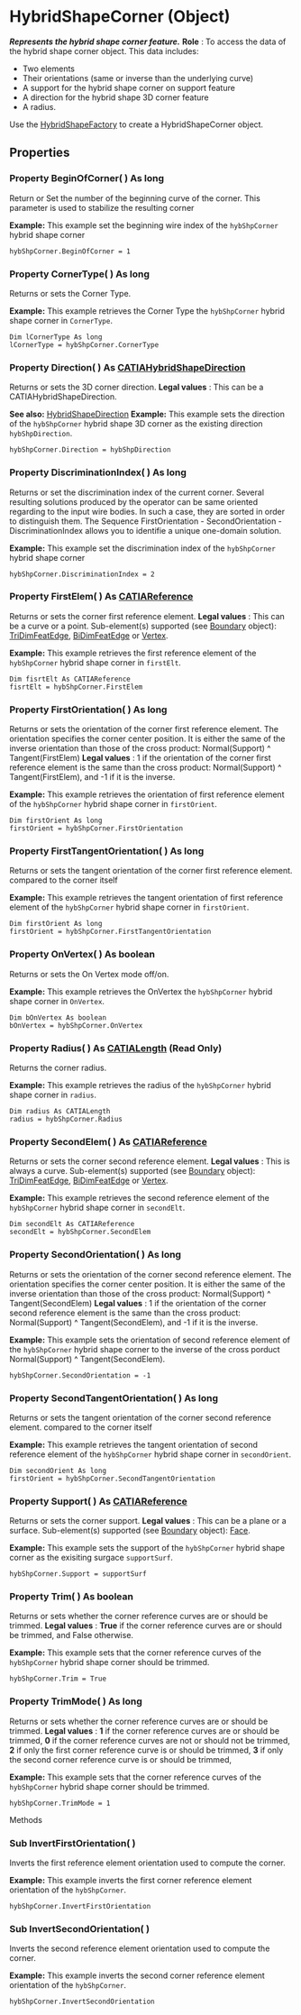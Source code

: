 # HybridShapeCorner (Object)

**_Represents the hybrid shape corner feature._**
**Role** : To access the data of the hybrid shape corner object. This data includes:

  * Two elements
  * Their orientations (same or inverse than the underlying curve)
  * A support for the hybrid shape corner on support feature
  * A direction for the hybrid shape 3D corner feature
  * A radius.

Use the [HybridShapeFactory](../GSMInterfaces/interface_HybridShapeFactory_68680.md) to create a HybridShapeCorner object.

## Properties

### Property **BeginOfCorner**( ) As long

Return or Set the number of the beginning curve of the corner. This parameter is used to stabilize the resulting corner

**Example:**      This example set the beginning wire index of the `hybShpCorner` hybrid shape corner

```VBScript
hybShpCorner.BeginOfCorner = 1

```

### Property **CornerType**( ) As long

Returns or sets the Corner Type.

**Example:**      This example retrieves the Corner Type the `hybShpCorner` hybrid shape corner in `CornerType`.

```VBScript
Dim lCornerType As long
lCornerType = hybShpCorner.CornerType

```

### Property **Direction**( ) As [CATIAHybridShapeDirection](../GSMInterfaces/interface_HybridShapeDirection_84226.md)

Returns or sets the 3D corner direction.
**Legal values** : This can be a CATIAHybridShapeDirection.

**See also:**      [HybridShapeDirection](../GSMInterfaces/interface_HybridShapeDirection_84226.md) **Example:**      This example sets the direction of the `hybShpCorner` hybrid shape 3D corner as the existing direction `hybShpDirection`.

```VBScript
hybShpCorner.Direction = hybShpDirection

```

### Property **DiscriminationIndex**( ) As long

Returns or set the discrimination index of the current corner. Several resulting solutions produced by the operator can be same oriented regarding to the input wire bodies. In such a case, they are sorted in order to distinguish them. The Sequence FirstOrientation - SecondOrientation - DiscriminationIndex allows you to identifie a unique one-domain solution.

**Example:**      This example set the discrimination index of the `hybShpCorner` hybrid shape corner

```VBScript
hybShpCorner.DiscriminationIndex = 2

```

### Property **FirstElem**( ) As [CATIAReference](../InfInterfaces/interface_Reference_17481.md)

Returns or sets the corner first reference element.
**Legal values** : This can be a curve or a point.
Sub-element(s) supported (see [Boundary](../MecModInterfaces/interface_Boundary_14542.md) object): [TriDimFeatEdge](../MecModInterfaces/interface_TriDimFeatEdge_39030.md), [BiDimFeatEdge](../MecModInterfaces/interface_BiDimFeatEdge_33192.md) or [Vertex](../MecModInterfaces/interface_Vertex_8466.md).

**Example:**      This example retrieves the first reference element of the `hybShpCorner` hybrid shape corner in `firstElt`.

```VBScript
Dim fisrtElt As CATIAReference
fisrtElt = hybShpCorner.FirstElem

```

### Property **FirstOrientation**( ) As long

Returns or sets the orientation of the corner first reference element. The orientation specifies the corner center position. It is either the same of the inverse orientation than those of the cross product: Normal(Support) ^ Tangent(FirstElem)
**Legal values** : 1 if the orientation of the corner first reference element is the same than the cross product: Normal(Support) ^ Tangent(FirstElem), and -1 if it is the inverse.

**Example:**      This example retrieves the orientation of first reference element of the `hybShpCorner` hybrid shape corner in `firstOrient`.

```VBScript
Dim firstOrient As long
firstOrient = hybShpCorner.FirstOrientation

```

### Property **FirstTangentOrientation**( ) As long

Returns or sets the tangent orientation of the corner first reference element. compared to the corner itself

**Example:**      This example retrieves the tangent orientation of first reference element of the `hybShpCorner` hybrid shape corner in `firstOrient`.

```VBScript
Dim firstOrient As long
firstOrient = hybShpCorner.FirstTangentOrientation

```

### Property **OnVertex**( ) As boolean

Returns or sets the On Vertex mode off/on.

**Example:**      This example retrieves the OnVertex the `hybShpCorner` hybrid shape corner in `OnVertex`.

```VBScript
Dim bOnVertex As boolean
bOnVertex = hybShpCorner.OnVertex

```

### Property **Radius**( ) As [CATIALength](../KnowledgeInterfaces/interface_Length_8108.md) (Read Only)

Returns the corner radius.

**Example:**      This example retrieves the radius of the `hybShpCorner` hybrid shape corner in `radius`.

```VBScript
Dim radius As CATIALength
radius = hybShpCorner.Radius

```

### Property **SecondElem**( ) As [CATIAReference](../InfInterfaces/interface_Reference_17481.md)

Returns or sets the corner second reference element.
**Legal values** : This is always a curve.
Sub-element(s) supported (see [Boundary](../MecModInterfaces/interface_Boundary_14542.md) object): [TriDimFeatEdge](../MecModInterfaces/interface_TriDimFeatEdge_39030.md), [BiDimFeatEdge](../MecModInterfaces/interface_BiDimFeatEdge_33192.md) or [Vertex](../MecModInterfaces/interface_Vertex_8466.md).

**Example:**      This example retrieves the second reference element of the `hybShpCorner` hybrid shape corner in `secondElt`.

```VBScript
Dim secondElt As CATIAReference
secondElt = hybShpCorner.SecondElem

```

### Property **SecondOrientation**( ) As long

Returns or sets the orientation of the corner second reference element. The orientation specifies the corner center position. It is either the same of the inverse orientation than those of the cross product: Normal(Support) ^ Tangent(SecondElem)
**Legal values** : 1 if the orientation of the corner second reference element is the same than the cross product: Normal(Support) ^ Tangent(SecondElem), and -1 if it is the inverse.

**Example:**      This example sets the orientation of second reference element of the `hybShpCorner` hybrid shape corner to the inverse of the cross porduct Normal(Support) ^ Tangent(SecondElem).

```VBScript
hybShpCorner.SecondOrientation = -1

```

### Property **SecondTangentOrientation**( ) As long

Returns or sets the tangent orientation of the corner second reference element. compared to the corner itself

**Example:**      This example retrieves the tangent orientation of second reference element of the `hybShpCorner` hybrid shape corner in `secondOrient`.

```VBScript
Dim secondOrient As long
firstOrient = hybShpCorner.SecondTangentOrientation

```

### Property **Support**( ) As [CATIAReference](../InfInterfaces/interface_Reference_17481.md)

Returns or sets the corner support.
**Legal values** : This can be a plane or a surface.
Sub-element(s) supported (see [Boundary](../MecModInterfaces/interface_Boundary_14542.md) object): [Face](../MecModInterfaces/interface_Face_3398.md).

**Example:**      This example sets the support of the `hybShpCorner` hybrid shape corner as the exisiting surgace `supportSurf`.

```VBScript
hybShpCorner.Support = supportSurf

```

### Property **Trim**( ) As boolean

Returns or sets whether the corner reference curves are or should be trimmed.
**Legal values** : **True** if the corner reference curves are or should be trimmed, and False otherwise.

**Example:**      This example sets that the corner reference curves of the `hybShpCorner` hybrid shape corner should be trimmed.

```VBScript
hybShpCorner.Trim = True

```

### Property **TrimMode**( ) As long

Returns or sets whether the corner reference curves are or should be trimmed.
**Legal values** : **1** if the corner reference curves are or should be trimmed, **0** if the corner reference curves are not or should not be trimmed, **2** if only the first corner reference curve is or should be trimmed, **3** if only the second corner reference curve is or should be trimmed,

**Example:**      This example sets that the corner reference curves of the `hybShpCorner` hybrid shape corner should be trimmed.

```VBScript
hybShpCorner.TrimMode = 1

```

Methods

### Sub **InvertFirstOrientation**( )

Inverts the first reference element orientation used to compute the corner.

**Example:**      This example inverts the first corner reference element orientation of the `hybShpCorner`.

```VBScript
hybShpCorner.InvertFirstOrientation

```

### Sub **InvertSecondOrientation**( )

Inverts the second reference element orientation used to compute the corner.

**Example:**      This example inverts the second corner reference element orientation of the `hybShpCorner`.

```VBScript
hybShpCorner.InvertSecondOrientation

```